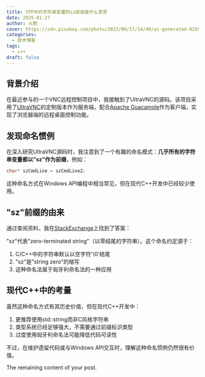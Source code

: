 ```yaml
---
title: CPP中的字符串变量的sz前缀是什么意思
date: 2025-01-27
author: 火箭
cover: https://cdn.pixabay.com/photo/2023/09/17/14/40/ai-generated-8258728_1280.png 
categories:
  - 技术博客
tags:
  - c++
draft: false
---
```


<!--more-->
## 背景介绍

在最近参与的一个VNC远程控制项目中，我接触到了UltraVNC的源码。该项目采用了[UltraVNC](https://github.com/ultravnc/UltraVNC)的定制版本作为服务端，配合[Apache Guacamole](https://guacamole.apache.org/)作为客户端，实现了浏览器端的远程桌面控制功能。

## 发现命名惯例

在深入研究UltraVNC源码时，我注意到了一个有趣的命名模式：**几乎所有的字符串变量都以"sz"作为前缀**，例如：

```cpp
char* szCmdLine = szCmdLine2;
```

这种命名方式在Windows API编程中相当常见，但在现代C++开发中已经较少使用。

## "sz"前缀的由来

通过查阅资料，我在[StackExchange](https://softwareengineering.stackexchange.com/questions/450259/why-is-the-term-string-so-often-abbreviated-as-sz)上找到了答案：

"sz"代表"zero-terminated string"（以零结尾的字符串）。这个命名约定源于：
1. C/C++中的字符串默认以空字符'\0'结尾
2. "sz"是"string zero"的缩写
3. 这种命名法属于匈牙利命名法的一种应用

## 现代C++中的考量

虽然这种命名方式有其历史价值，但在现代C++开发中：
1. 更推荐使用std::string而非C风格字符串
2. 类型系统已经足够强大，不需要通过前缀标识类型
3. 过度使用匈牙利命名法可能降低代码可读性

不过，在维护遗留代码或与Windows API交互时，理解这种命名惯例仍然很有价值。


The remaining content of your post.

